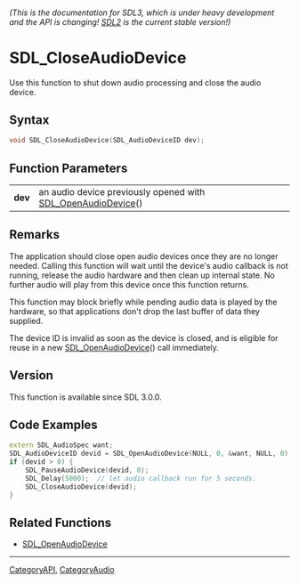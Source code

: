 ###### (This is the documentation for SDL3, which is under heavy development and the API is changing! [SDL2](https://wiki.libsdl.org/SDL2/) is the current stable version!)
# SDL_CloseAudioDevice

Use this function to shut down audio processing and close the audio device.

## Syntax

```c
void SDL_CloseAudioDevice(SDL_AudioDeviceID dev);

```

## Function Parameters

|             |                                                                                     |
| ----------- | ----------------------------------------------------------------------------------- |
| **dev**     | an audio device previously opened with [SDL_OpenAudioDevice](SDL_OpenAudioDevice)() |

## Remarks

The application should close open audio devices once they are no longer
needed. Calling this function will wait until the device's audio callback
is not running, release the audio hardware and then clean up internal
state. No further audio will play from this device once this function
returns.

This function may block briefly while pending audio data is played by the
hardware, so that applications don't drop the last buffer of data they
supplied.

The device ID is invalid as soon as the device is closed, and is eligible
for reuse in a new [SDL_OpenAudioDevice](SDL_OpenAudioDevice)() call
immediately.

## Version

This function is available since SDL 3.0.0.

## Code Examples

```c++
extern SDL_AudioSpec want;
SDL_AudioDeviceID devid = SDL_OpenAudioDevice(NULL, 0, &want, NULL, 0);
if (devid > 0) {
    SDL_PauseAudioDevice(devid, 0);
    SDL_Delay(5000);  // let audio callback run for 5 seconds.
    SDL_CloseAudioDevice(devid);
}
```

## Related Functions

* [SDL_OpenAudioDevice](SDL_OpenAudioDevice)

----
[CategoryAPI](CategoryAPI), [CategoryAudio](CategoryAudio)


